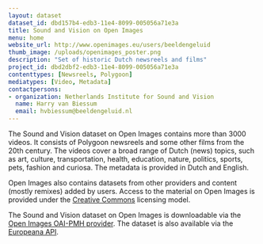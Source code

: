 ```yaml
---
layout: dataset
dataset_id: dbd157b4-edb3-11e4-8099-005056a71e3a
title: Sound and Vision on Open Images 
menu: home
website_url: http://www.openimages.eu/users/beeldengeluid
thumb_image: /uploads/openimages_poster.png
description: "Set of historic Dutch newsreels and films"
project_id: dbd2dbf2-edb3-11e4-8099-005056a71e3a
contenttypes: [Newsreels, Polygoon]
mediatypes: [Video, Metadata]
contactpersons: 
- organization: Netherlands Institute for Sound and Vision
  name: Harry van Biessum
  email: hvbiessum@beeldengeluid.nl
---
```


The Sound and Vision dataset on Open Images contains more than 3000 videos. It consists of Polygoon newsreels and some other films from the 20th century. The videos cover a broad range of Dutch (news) topics, such as art, culture, transportation, health, education, nature, politics, sports, pets, fashion and curiosa. The metadata is provided in Dutch and English.

Open Images also contains datasets from other providers and content (mostly remixes) added by users. Access to the material on Open Images is provided under the [Creative Commons](http://www.creativecommons.org/ "Creative Commons") licensing model.

The Sound and Vision dataset on Open Images is downloadable via the [Open Images OAI-PMH provider](http://www.openimages.eu/api). The dataset is also available via the [Europeana API](http://labs.europeana.eu/data/newsreels-from-sound-and-vision-on-the-netherlands-in-the-20th-century/).

